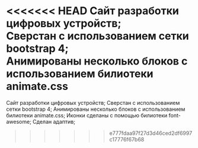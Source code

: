 <<<<<<< HEAD
Сайт разработки цифровых устройств;  
Сверстан с использованием сетки bootstrap 4;  
Анимированы несколько блоков с использованием билиотеки animate.css
=======
Сайт разработки цифровых устройств;
Сверстан с использованием сетки bootstrap 4;
Анимированы несколько блоков с использованием билиотеки animate.css;
Иконки сделаны с помощью билиотеки font-awesome;
Сделан адаптив;

>>>>>>> e777fdaa97f27d3d46ced2df6997c17776f67b68
